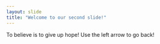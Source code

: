 ```yaml
---
layout: slide
title: "Welcome to our second slide!"
---
```

To believe is to give up hope!
Use the left arrow to go back!
